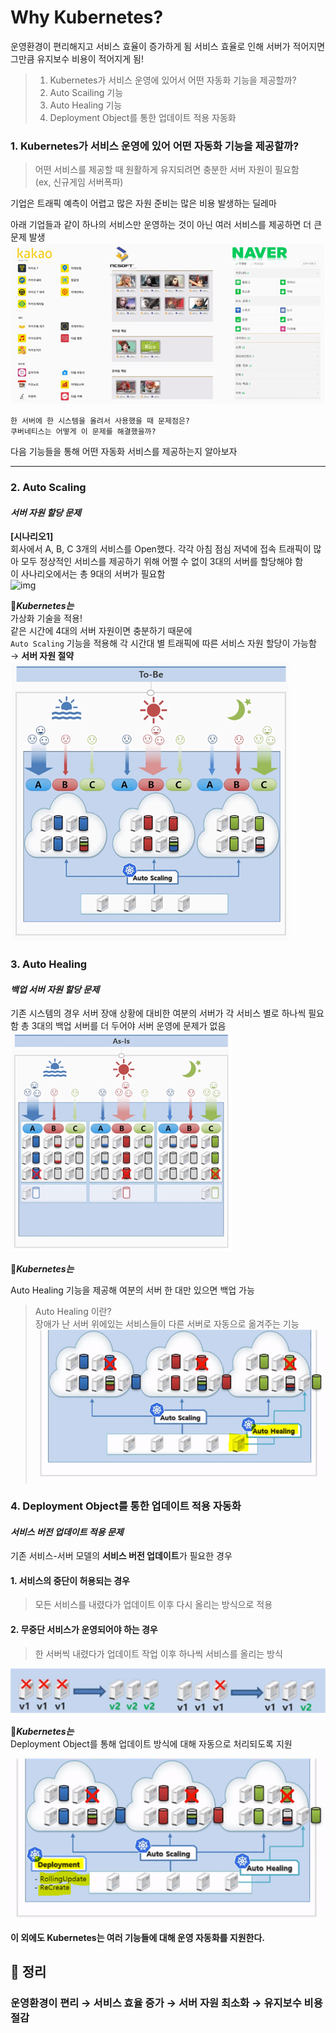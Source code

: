 # Why Kubernetes?

운영환경이 편리해지고 서비스 효율이 증가하게 됨
서비스 효율로 인해 서버가 적어지면 그만큼 유지보수 비용이 적어지게 됨!

> 1. Kubernetes가 서비스 운영에 있어서 어떤 자동화 기능을 제공할까?    
> 2. Auto Scailing 기능     
> 3. Auto Healing 기능     
> 4. Deployment Object를 통한 업데이트 적용 자동화     

### 1. Kubernetes가 서비스 운영에 있어 어떤 자동화 기능을 제공할까?
> 어떤 서비스를 제공할 때 원활하게 유지되려면 충분한 서버 자원이 필요함    
> (ex, 신규게임 서버폭파)    

기업은 트래픽 예측이 어렵고 많은 자원 준비는 많은 비용 발생하는 딜레마

아래 기업들과 같이 하나의 서비스만 운영하는 것이 아닌 여러 서비스를 제공하면 더 큰 문제 발생    
![img](././img/services.png)


```
한 서버에 한 시스템을 올려서 사용했을 때 문제점은?
쿠버네티스는 어떻게 이 문제를 해결했을까?
```

다음 기능들을 통해 어떤 자동화 서비스를 제공하는지 알아보자
***

### 2. Auto Scaling

#### *서버 자원 할당 문제*
**[시나리오1]**  
회사에서 A, B, C 3개의 서비스를 Open했다.
각각 아침 점심 저녁에 접속 트래픽이 많아 모두 정상적인 서비스를 제공하기 위해 어쩔 수 없이 3대의 서버를 할당해야 함  
이 사나리오에서는 총 9대의 서버가 필요함   
![img](./img/whykubenetes01.png)   

:star2:***Kubernetes는***  
가상화 기술을 적용!  
같은 시간에 4대의 서버 자원이면 충분하기 때문에  
`Auto Scaling` 기능을 적용해 각 시간대 별 트래픽에 따른 서비스 자원 할당이 가능함  
→ **서버 자원 절약**   
![img](./img/whykubernetes02.png) 

### 3. Auto Healing

#### *백업 서버 자원 할당 문제*
기존 시스템의 경우 서버 장애 상황에 대비한 여분의 서버가 각 서비스 별로 하나씩 필요함
총 3대의 백업 서버를 더 두어야 서버 운영에 문제가 없음   
![img](./img/whykubernetes03.png)  
  
:star2:***Kubernetes는***   

Auto Healing 기능을 제공해 여분의 서버 한 대만 있으면 백업 가능
> Auto Healing 이란?  
> 장애가 난 서버 위에있는 서비스들이 다른 서버로 자동으로 옮겨주는 기능   
![img](././img/whykubernetes04.png)  

### 4. Deployment Object를 통한 업데이트 적용 자동화

#### *서비스 버전 업데이트 적용 문제*

기존 서비스-서버 모델의 **서비스 버전 업데이트**가 필요한 경우  
#### 1. 서비스의 중단이 허용되는 경우  
> 모든 서비스를 내렸다가 업데이트 이후 다시 올리는 방식으로 적용   

#### 2. 무중단 서비스가 운영되어야 하는 경우  
> 한 서버씩 내렸다가 업데이트 작업 이후 하나씩 서비스를 올리는 방식     

![img](./img/whykubernetes05.png)    

:star2:***Kubernetes는***   
Deployment Object를 통해 업데이트 방식에 대해 자동으로 처리되도록 지원    

![img](./img/whykubernetes06.png)    

**이 외에도 Kubernetes는 여러 기능들에 대해 운영 자동화를 지원한다.**    


## :pushpin: 정리
### 운영환경이 편리 → 서비스 효율 증가 → 서버 자원 최소화 → 유지보수 비용 절감



